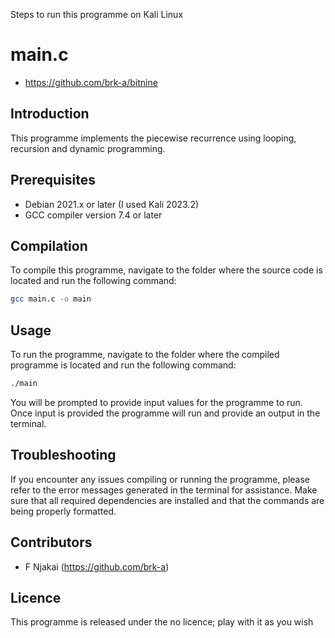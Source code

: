 Steps to run this programme on Kali Linux

# main.c
- https://github.com/brk-a/bitnine

## Introduction 

This programme implements the piecewise recurrence using looping, recursion and dynamic programming.

## Prerequisites

- Debian 2021.x or later (I used Kali 2023.2)
- GCC compiler version 7.4 or later

## Compilation

To compile this programme, navigate to the folder where the source code is located and run the following command:

```bash
gcc main.c -o main
```

## Usage

To run the programme, navigate to the folder where the compiled programme is located and run the following command:

```bash
./main
```

You will be prompted to provide input values for the programme to run. Once input is provided the programme will run and provide an output in the terminal.

## Troubleshooting

If you encounter any issues compiling or running the programme, please refer to the error messages generated in the terminal for assistance. Make sure that all required dependencies are installed and that the commands are being properly formatted.

## Contributors

- F Njakai (https://github.com/brk-a)

## Licence

This programme is released under the no licence; play with it as you wish
